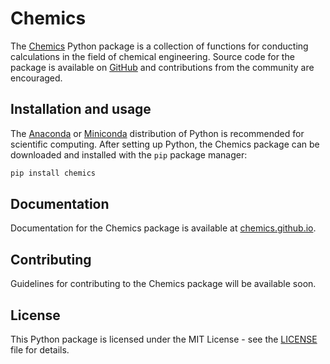 # Chemics

The [Chemics](#) Python package is a collection of functions for conducting
calculations in the field of chemical engineering. Source code for the package
is available on [GitHub][] and contributions from the community are encouraged.

## Installation and usage

The [Anaconda][] or [Miniconda][] distribution of Python is recommended for
scientific computing. After setting up Python, the Chemics package can be
downloaded and installed with the `pip` package manager:

```bash
pip install chemics
```

## Documentation

Documentation for the Chemics package is available at [chemics.github.io](https://chemics.github.io).

## Contributing

Guidelines for contributing to the Chemics package will be available soon.

## License

This Python package is licensed under the MIT License - see the [LICENSE](LICENSE) file for details.


[Anaconda]: https://www.anaconda.com
[GitHub]: https://github.com/chemics/chemics
[Miniconda]: https://conda.io/miniconda.html
